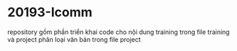 # 20193-Icomm
repository gồm phần triển khai code cho nội dung training trong file training và project phân loại văn bản trong file project
